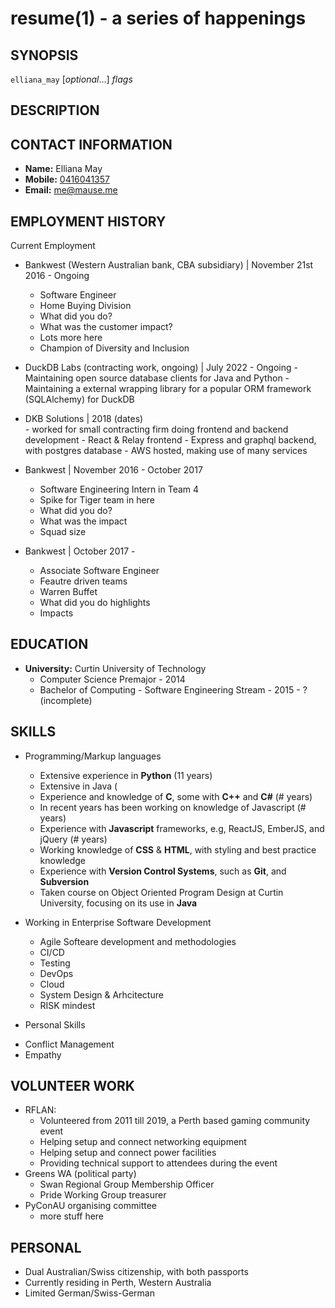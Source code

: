 resume(1) - a series of happenings
==================================

## SYNOPSIS

`elliana_may` [<var>optional</var>...] <var>flags</var>

## DESCRIPTION

## CONTACT INFORMATION
 * __Name:__ Elliana May
 * __Mobile:__ [0416041357](tel:0061-416-041-357)
 * __Email:__ [me@mause.me](mailto:me+cv@mause.me)

## EMPLOYMENT HISTORY
Current Employment 
 * Bankwest (Western Australian bank, CBA subsidiary) | November 21st 2016 - Ongoing
      - Software Engineer
      - Home Buying Division
      - What did you do? 
      - What was the customer impact? 
      - Lots more here
      - Champion of Diversity and Inclusion 

* DuckDB Labs (contracting work, ongoing) | July 2022 - Ongoing
      - Maintaining open source database clients for Java and Python
      - Maintaining a external wrapping library for a popular ORM framework (SQLAlchemy) for DuckDB

* DKB Solutions | 2018 (dates)  
      - worked for small contracting firm doing frontend and backend development
      - React & Relay frontend
      - Express and graphql backend, with postgres database
      - AWS hosted, making use of many services

 * Bankwest | November 2016 - October 2017
     - Software Engineering Intern in Team 4
     - Spike for Tiger team in here 
     - What did you do? 
     - What was the impact
     - Squad size
 * Bankwest | October 2017 - 
     - Associate Software Engineer
     - Feautre driven teams
     - Warren Buffet 
     - What did you do highlights
     - Impacts  

## EDUCATION
 * __University:__ Curtin University of Technology
     - Computer Science Premajor - 2014
     - Bachelor of Computing - Software Engineering Stream - 2015 - ? (incomplete)
  
## SKILLS

 * Programming/Markup languages
     - Extensive experience in **Python** (11 years)
     - Extensive in Java (
     - Experience and knowledge of **C**, some with **C++** and **C#** (# years)
     - In recent years has been working on knowledge of Javascript (# years) 
     - Experience with **Javascript** frameworks, e.g, ReactJS, EmberJS, and jQuery (# years)
     - Working knowledge of **CSS** &amp; **HTML**, with styling and best practice knowledge 
     - Experience with **Version Control Systems**, such as **Git**, and **Subversion**  
     - Taken course on Object Oriented Program Design at Curtin University, focusing on its use in **Java**

 * Working in Enterprise Software Development
     - Agile Softeare development and methodologies
     - CI/CD
     - Testing 
     - DevOps 
     - Cloud 
     - System Design & Arhcitecture
     - RISK mindest

* Personal Skills
 - Conflict Management 
 - Empathy 

 

## VOLUNTEER WORK
 * RFLAN:
     * Volunteered from 2011 till 2019, a Perth based gaming community event
     * Helping setup and connect networking equipment
     * Helping setup and connect power facilities
     * Providing technical support to attendees during the event
 * Greens WA (political party)
     * Swan Regional Group Membership Officer
     * Pride Working Group treasurer
* PyConAU organising committee 
     * more stuff here


## PERSONAL
 * Dual Australian/Swiss citizenship, with both passports
 * Currently residing in Perth, Western Australia
 * Limited German/Swiss-German
